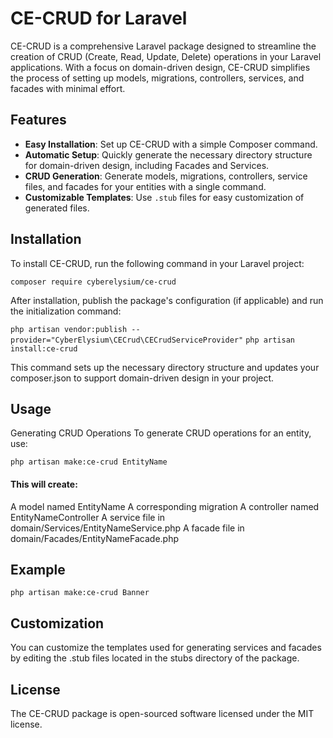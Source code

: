 # CE-CRUD for Laravel

CE-CRUD is a comprehensive Laravel package designed to streamline the creation of CRUD (Create, Read, Update, Delete) operations in your Laravel applications. With a focus on domain-driven design, CE-CRUD simplifies the process of setting up models, migrations, controllers, services, and facades with minimal effort.

## Features

- **Easy Installation**: Set up CE-CRUD with a simple Composer command.
- **Automatic Setup**: Quickly generate the necessary directory structure for domain-driven design, including Facades and Services.
- **CRUD Generation**: Generate models, migrations, controllers, service files, and facades for your entities with a single command.
- **Customizable Templates**: Use `.stub` files for easy customization of generated files.

## Installation

To install CE-CRUD, run the following command in your Laravel project:

``` composer require cyberelysium/ce-crud ```

After installation, publish the package's configuration (if applicable) and run the initialization command:

``` php artisan vendor:publish --provider="CyberElysium\CECrud\CECrudServiceProvider" ```
``` php artisan install:ce-crud ```

This command sets up the necessary directory structure and updates your composer.json to support domain-driven design in your project.

## Usage

Generating CRUD Operations
To generate CRUD operations for an entity, use:

``` php artisan make:ce-crud EntityName ```

#### This will create:

A model named EntityName
A corresponding migration
A controller named EntityNameController
A service file in domain/Services/EntityNameService.php
A facade file in domain/Facades/EntityNameFacade.php

## Example

``` php artisan make:ce-crud Banner ```

## Customization

You can customize the templates used for generating services and facades by editing the .stub files located in the stubs directory of the package.

## License

The CE-CRUD package is open-sourced software licensed under the MIT license.